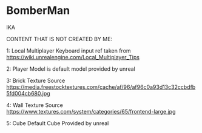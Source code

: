 # BomberMan
IKA

CONTENT THAT IS NOT CREATED BY ME:

1: Local Multiplayer Keyboard input ref taken from
https://wiki.unrealengine.com/Local_Multiplayer_Tips

2: Player Model is default model provided by unreal

3: Brick Texture Source 
https://media.freestocktextures.com/cache/af/96/af96c0a93d13c32ccbdfb5fd004cb680.jpg

4: Wall Texture Source
https://www.textures.com/system/categories/65/frontend-large.jpg

5: Cube
Default Cube Provided by unreal
